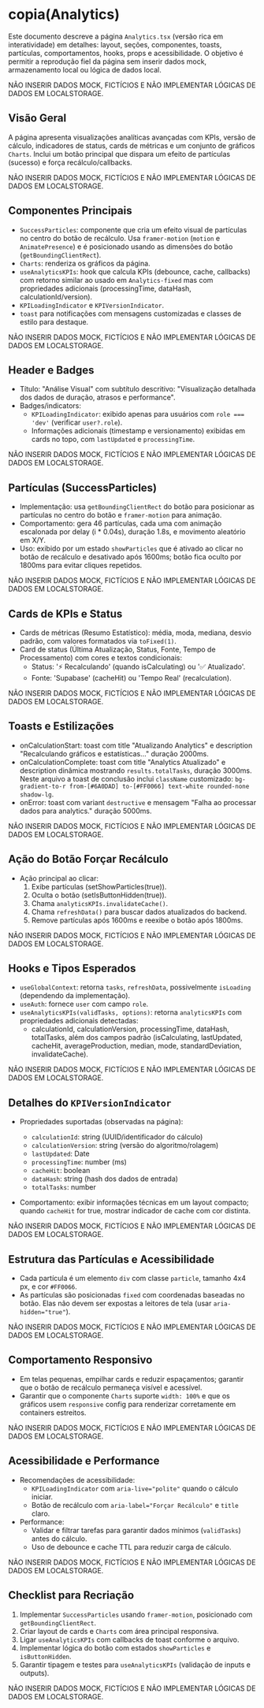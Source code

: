 # copia(Analytics)

Este documento descreve a página `Analytics.tsx` (versão rica em interatividade) em detalhes: layout, seções, componentes, toasts, partículas, comportamentos, hooks, props e acessibilidade. O objetivo é permitir a reprodução fiel da página sem inserir dados mock, armazenamento local ou lógica de dados local.

NÃO INSERIR DADOS MOCK, FICTÍCIOS E NÃO IMPLEMENTAR LÓGICAS DE DADOS EM LOCALSTORAGE.

## Visão Geral

A página apresenta visualizações analíticas avançadas com KPIs, versão de cálculo, indicadores de status, cards de métricas e um conjunto de gráficos `Charts`. Inclui um botão principal que dispara um efeito de partículas (sucesso) e força recálculo/callbacks.

NÃO INSERIR DADOS MOCK, FICTÍCIOS E NÃO IMPLEMENTAR LÓGICAS DE DADOS EM LOCALSTORAGE.

## Componentes Principais

- `SuccessParticles`: componente que cria um efeito visual de partículas no centro do botão de recálculo. Usa `framer-motion` (`motion` e `AnimatePresence`) e é posicionado usando as dimensões do botão (`getBoundingClientRect`).
- `Charts`: renderiza os gráficos da página.
- `useAnalyticsKPIs`: hook que calcula KPIs (debounce, cache, callbacks) com retorno similar ao usado em `Analytics-fixed` mas com propriedades adicionais (processingTime, dataHash, calculationId/version).
- `KPILoadingIndicator` e `KPIVersionIndicator`.
- `toast` para notificações com mensagens customizadas e classes de estilo para destaque.

NÃO INSERIR DADOS MOCK, FICTÍCIOS E NÃO IMPLEMENTAR LÓGICAS DE DADOS EM LOCALSTORAGE.

## Header e Badges

- Título: "Análise Visual" com subtítulo descritivo: "Visualização detalhada dos dados de duração, atrasos e performance".
- Badges/indicators:
	- `KPILoadingIndicator`: exibido apenas para usuários com `role === 'dev'` (verificar `user?.role`).
	- Informações adicionais (timestamp e versionamento) exibidas em cards no topo, com `lastUpdated` e `processingTime`.

NÃO INSERIR DADOS MOCK, FICTÍCIOS E NÃO IMPLEMENTAR LÓGICAS DE DADOS EM LOCALSTORAGE.

## Partículas (SuccessParticles)

- Implementação: usa `getBoundingClientRect` do botão para posicionar as partículas no centro do botão e `framer-motion` para animação.
- Comportamento: gera 46 partículas, cada uma com animação escalonada por delay (i * 0.04s), duração 1.8s, e movimento aleatório em X/Y.
- Uso: exibido por um estado `showParticles` que é ativado ao clicar no botão de recálculo e desativado após 1600ms; botão fica oculto por 1800ms para evitar cliques repetidos.

NÃO INSERIR DADOS MOCK, FICTÍCIOS E NÃO IMPLEMENTAR LÓGICAS DE DADOS EM LOCALSTORAGE.

## Cards de KPIs e Status

- Cards de métricas (Resumo Estatístico): média, moda, mediana, desvio padrão, com valores formatados via `toFixed(1)`.
- Card de status (Última Atualização, Status, Fonte, Tempo de Processamento) com cores e textos condicionais:
	- Status: '⚡ Recalculando' (quando isCalculating) ou '✅ Atualizado'.
	- Fonte: 'Supabase' (cacheHit) ou 'Tempo Real' (recalculation).

NÃO INSERIR DADOS MOCK, FICTÍCIOS E NÃO IMPLEMENTAR LÓGICAS DE DADOS EM LOCALSTORAGE.

## Toasts e Estilizações

- onCalculationStart: toast com title "Atualizando Analytics" e description "Recalculando gráficos e estatísticas..." duração 2000ms.
- onCalculationComplete: toast com title "Analytics Atualizado" e description dinâmica mostrando `results.totalTasks`, duração 3000ms. Neste arquivo a toast de conclusão inclui `className` customizado: `bg-gradient-to-r from-[#6A0DAD] to-[#FF0066] text-white rounded-none shadow-lg`.
- onError: toast com variant `destructive` e mensagem "Falha ao processar dados para analytics." duração 5000ms.

NÃO INSERIR DADOS MOCK, FICTÍCIOS E NÃO IMPLEMENTAR LÓGICAS DE DADOS EM LOCALSTORAGE.

## Ação do Botão Forçar Recálculo

- Ação principal ao clicar:
	1. Exibe partículas (setShowParticles(true)).
	2. Oculta o botão (setIsButtonHidden(true)).
	3. Chama `analyticsKPIs.invalidateCache()`.
	4. Chama `refreshData()` para buscar dados atualizados do backend.
	5. Remove partículas após 1600ms e reexibe o botão após 1800ms.

NÃO INSERIR DADOS MOCK, FICTÍCIOS E NÃO IMPLEMENTAR LÓGICAS DE DADOS EM LOCALSTORAGE.

## Hooks e Tipos Esperados

- `useGlobalContext`: retorna `tasks`, `refreshData`, possivelmente `isLoading` (dependendo da implementação).
- `useAuth`: fornece `user` com campo `role`.
- `useAnalyticsKPIs(validTasks, options)`: retorna `analyticsKPIs` com propriedades adicionais detectadas:
	- calculationId, calculationVersion, processingTime, dataHash, totalTasks, além dos campos padrão (isCalculating, lastUpdated, cacheHit, averageProduction, median, mode, standardDeviation, invalidateCache).

NÃO INSERIR DADOS MOCK, FICTÍCIOS E NÃO IMPLEMENTAR LÓGICAS DE DADOS EM LOCALSTORAGE.

## Detalhes do `KPIVersionIndicator`

- Propriedades suportadas (observadas na página):
	- `calculationId`: string (UUID/identificador do cálculo)
	- `calculationVersion`: string (versão do algoritmo/rolagem)
	- `lastUpdated`: Date
	- `processingTime`: number (ms)
	- `cacheHit`: boolean
	- `dataHash`: string (hash dos dados de entrada)
	- `totalTasks`: number

- Comportamento: exibir informações técnicas em um layout compacto; quando `cacheHit` for true, mostrar indicador de cache com cor distinta.

NÃO INSERIR DADOS MOCK, FICTÍCIOS E NÃO IMPLEMENTAR LÓGICAS DE DADOS EM LOCALSTORAGE.

## Estrutura das Partículas e Acessibilidade

- Cada partícula é um elemento `div` com classe `particle`, tamanho 4x4 px, e cor `#FF0066`.
- As partículas são posicionadas `fixed` com coordenadas baseadas no botão. Elas não devem ser expostas a leitores de tela (usar `aria-hidden="true"`).

NÃO INSERIR DADOS MOCK, FICTÍCIOS E NÃO IMPLEMENTAR LÓGICAS DE DADOS EM LOCALSTORAGE.

## Comportamento Responsivo

- Em telas pequenas, empilhar cards e reduzir espaçamentos; garantir que o botão de recálculo permaneça visível e acessível.
- Garantir que o componente `Charts` suporte `width: 100%` e que os gráficos usem `responsive` config para renderizar corretamente em containers estreitos.

NÃO INSERIR DADOS MOCK, FICTÍCIOS E NÃO IMPLEMENTAR LÓGICAS DE DADOS EM LOCALSTORAGE.

## Acessibilidade e Performance

- Recomendações de acessibilidade:
	- `KPILoadingIndicator` com `aria-live="polite"` quando o cálculo iniciar.
	- Botão de recálculo com `aria-label="Forçar Recálculo"` e `title` claro.
- Performance:
	- Validar e filtrar tarefas para garantir dados mínimos (`validTasks`) antes do cálculo.
	- Uso de debounce e cache TTL para reduzir carga de cálculo.

NÃO INSERIR DADOS MOCK, FICTÍCIOS E NÃO IMPLEMENTAR LÓGICAS DE DADOS EM LOCALSTORAGE.

## Checklist para Recriação

1. Implementar `SuccessParticles` usando `framer-motion`, posicionado com `getBoundingClientRect`.
2. Criar layout de cards e `Charts` com área principal responsiva.
3. Ligar `useAnalyticsKPIs` com callbacks de toast conforme o arquivo.
4. Implementar lógica do botão com estados `showParticles` e `isButtonHidden`.
5. Garantir tipagem e testes para `useAnalyticsKPIs` (validação de inputs e outputs).

NÃO INSERIR DADOS MOCK, FICTÍCIOS E NÃO IMPLEMENTAR LÓGICAS DE DADOS EM LOCALSTORAGE.
